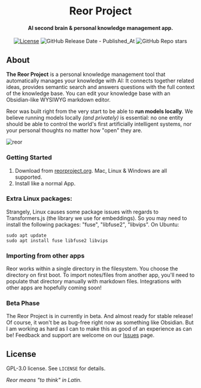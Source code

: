 <h1 align="center">Reor Project</h1>
<!-- <p align="center">
    <img src="logo_or_graphic_representation.png" alt="Reor Logo">
</p> -->

<h4 align="center">
AI second brain & personal knowledge management app. </h4>

<p align="center">
    <a href="LICENSE"><img alt="License" src="https://img.shields.io/badge/license-GPLv3-blue.svg"></a>
<img alt="GitHub Release Date - Published_At" src="https://img.shields.io/github/release-date/reorproject/reor">
    <img alt="GitHub Repo stars" src="https://img.shields.io/github/stars/reorproject/reor">

</p>
<!-- <img width="1342" alt="Screenshot 2024-01-10 at 18 43 31" src="https://github.com/reorproject/reor/assets/17236551/336ff84d-cecc-44de-bd92-57ff61579dea"> -->
<!-- <img width="1203" alt="Screenshot 2024-01-10 at 18 24 55" src="https://github.com/reorproject/reor/assets/17236551/cde5ab19-b394-459e-8657-bfc4f204014f"> -->
<!-- <img width="1202" alt="Screenshot 2024-01-10 at 18 50 03" src="https://github.com/reorproject/reor/assets/17236551/c85fdc6b-057f-4693-829a-d0e45da6113e"> -->
<!-- <img width="1200" alt="Screenshot 2024-01-10 at 18 54 02" src="https://github.com/reorproject/reor/assets/17236551/e6d3b7af-d3f4-4ffe-a2a6-f4682beaff06"> -->


## About
**The Reor Project** is a personal knowledge management tool that automatically manages your knowledge with AI: It connects together related ideas, provides semantic search and answers questions with the full context of the knowledge base. You can edit your knowledge base with an Obsidian-like WYSIWYG markdown editor. 

Reor was built right from the very start to be able to **run models locally**. We believe running models locally *(and privately)* is essential: no one entity should be able to control the world's first artificially intelligent systems, nor your personal thoughts no matter how "open" they are. 

![reor](https://github.com/reorproject/reor/assets/17236551/cf743f16-fe5d-4099-bc08-74b8c76709c4)


### Getting Started
1. Download from [reorproject.org](https://reorproject.org). Mac, Linux & Windows are all supported.
2. Install like a normal App.

### Extra Linux packages:
Strangely, Linux causes some package issues with regards to Transformers.js (the library we use for embeddings). So you may need to install the following packages: "fuse", "libfuse2", "libvips". On Ubuntu:
```
sudo apt update
sudo apt install fuse libfuse2 libvips
```

### Importing from other apps
Reor works within a single directory in the filesystem. You choose the directory on first boot.
To import notes/files from another app, you'll need to populate that directory manually with markdown files. Integrations with other apps are hopefully coming soon!


### Beta Phase
The Reor Project is in currently in beta. And almost ready for stable release! Of course, it won't be as bug-free right now as something like Obsidian. But I am working as hard as I can to make this as good of an experience as can be! Feedback and support are welcome on our [Issues](https://github.com/reor-project/issues) page.

## License
GPL-3.0 license. See `LICENSE` for details.

*Reor means "to think" in Latin.*
